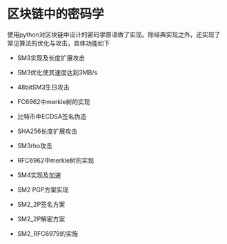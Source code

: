 # 区块链中的密码学
使用python对区块链中设计的密码学原语做了实现。除经典实现之外，还实现了常见算法的优化与攻击，具体功能如下   

-    SM3实现及长度扩展攻击

   -   SM3优化使其速度达到3MB/s
   -   48bitSM3生日攻击
   -   FC6962中merkle树的实现
   -   比特币中ECDSA签名伪造
   -   SHA256长度扩展攻击
   -   SM3rho攻击
   -   RFC6962中merkle树的实现
   -   SM4实现及加速
   -   SM2 PGP方案实现
   -   SM2_2P签名方案
   -   SM2_2P解密方案
   -   SM2_RFC6979的实施


